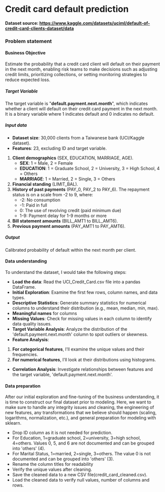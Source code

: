 # Credit card default prediction

#### Dataset source: https://www.kaggle.com/datasets/uciml/default-of-credit-card-clients-dataset/data

### Problem statement
#### Business Objective
Estimate the probability that a credit card client will default on their payment in the next month, enabling risk teams to make decisions such as adjusting credit limits, prioritizing collections, or setting monitoring strategies to reduce expected loss.

##### Target Variable
The target variable is "**default.payment.next.month**", which indicates whether a client will default on their credit card payment in the next month. It is a binary variable where 1 indicates default and 0 indicates no default.

##### Input data
- **Dataset size**: 30,000 clients from a Taiwanese bank (UCI/Kaggle dataset).
- **Features**:  23, excluding ID and target variable.
1. **Client demographics** (SEX, EDUCATION, MARRIAGE, AGE).
    - **SEX**: 1 = Male, 2 = Female
    - **EDUCATION**: 1 = Graduate School, 2 = University, 3 = High School, 4 = Others
    - **MARRIAGE**: 1 = Married, 2 = Single, 3 = Others
2. **Financial standing** (LIMIT_BAL).
3. **History of past payments** (PAY_0, PAY_2 to PAY_6). The repayment status is on a scale from -2 to 9, where:
    - -2: No consumption
    - -1: Paid in full
    - 0: The use of revolving credit (paid minimum due)
    - 1-9: Payment delay for 1-9 months or more
4. **Bill statement amounts** (BILL_AMT1 to BILL_AMT6).
5. **Previous payment amounts** (PAY_AMT1 to PAY_AMT6).

##### Output
Calibrated probability of default within the next month per client.

#### Data understanding
To understand the dataset, I would take the following steps:

- **Load the data**: Read the UCI_Credit_Card.csv file into a pandas DataFrame.
- **Initial Exploration**: Examine the first few rows, column names, and data types.
- **Descriptive Statistics**: Generate summary statistics for numerical columns to understand their distribution (e.g., mean, median, min, max).
- **Meaningful names** for columns
- **Missing Values**: Check for missing values in each column to identify data quality issues.
- **Target Variable Analysis**: Analyze the distribution of the 'default.payment.next.month' column to spot outliers or skewness.
- **Feature Analysis**:
1. **For categorical features**, I'll examine the unique values and their frequencies.
2. **For numerical features**, I'll look at their distributions using histograms.
- **Correlation Analysis**: Investigate relationships between features and the target variable, 'default.payment.next.month'.

#### Data preparation
After our initial exploration and fine-tuning of the business understanding, it is time to construct our final dataset prior to modeling. Here, we want to make sure to handle any integrity issues and cleaning, the engineering of new features, any transformations that we believe should happen (scaling, logarithms, normalization, etc.), and general preparation for modeling with sklearn.
- Drop ID column as it is not needed for prediction.
- For Education, 1=graduate school, 2=university, 3=high school, 4=others. Values 0, 5, and 6 are not documented and can be grouped into 'others' (4).
- For Marital Status, 1=married, 2=single, 3=others. The value 0 is not documented and can be grouped into 'others' (3).
- Rename the column titles for readability
- Verify the unique values after cleaning.
- Save the cleaned data to a new CSV file(credit_card_cleaned.csv).
- Load the cleaned data to verify null values, number of columns and rows.